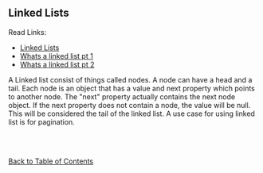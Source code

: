 ## Linked Lists

Read Links:

- [Linked Lists](https://codefellows.github.io/common_curriculum/data_structures_and_algorithms/Code_401/class-05/resources/singly_linked_list.html)
- [Whats a linked list pt 1](https://medium.com/basecs/whats-a-linked-list-anyway-part-1-d8b7e6508b9d)
- [Whats a linked list pt 2](https://medium.com/basecs/whats-a-linked-list-anyway-part-2-131d96f71996)

A Linked list consist of things called nodes. A node can have a head and a tail. Each node is an object that has a value and next property which points to another node. The "next" property actually contains the next node object. If the next property does not contain a node, the value will be null. This will be considered the tail of the linked list. A use case for using linked list is for pagination.

<br>
<br>

[Back to Table of Contents](README.md)
